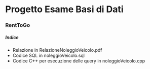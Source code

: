 # Progetto Esame Basi di Dati
### RentToGo 
##### Indice
- Relazione in RelazioneNoleggioVeicolo.pdf 
- Codice SQL in noleggioVeicolo.sql
- Codice C++ per esecuzione delle query in noleggioVeicolo.cpp